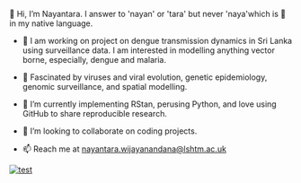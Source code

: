 👋 Hi, I’m Nayantara. 
I answer to 'nayan' or 'tara' but never 'naya'which is 🐍 in my native language. 
- 👀 I am working on project on dengue transmission dynamics in Sri Lanka using surveillance data. I am interested in modelling anything vector borne, especially, dengue and malaria. 

- 🌱 Fascinated by viruses and viral evolution, genetic epidemiology, genomic surveillance, and spatial modelling.
- 🌱 I’m currently implementing RStan, perusing Python, and love using GitHub to share reproducible research.
  
- 💞️ I’m looking to collaborate on coding projects.
- 📫 Reach me at nayantara.wijayanandana@lshtm.ac.uk
  
[![test](https://img.shields.io/badge/LinkedIn-0077B5?style=for-the-badge&logo=linkedin&logoColor=white)](https://www.linkedin.com/in/nayantara-w-6933492/)
